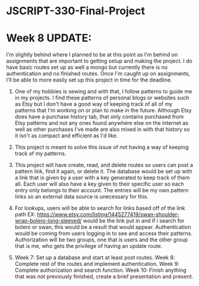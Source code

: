 # JSCRIPT-330-Final-Project

# Week 8 UPDATE: 
I'm slightly behind where I planned to be at this point as I'm behind on assignments that are important to getting setup and making the project. I do have basic routes set up as well a mongo but currently there is no authentication and no finished routes. Once I'm caught up on assignments, I'll be able to more easily set up this project in time for the deadline.

1. One of my hobbies is sewing and with that, I follow patterns to guide me in my projects. I find these patterns of personal blogs or websites such as Etsy but I don't have a good way of keeping track of all of my patterns that I'm working on or plan to make in the future. Although Etsy does have a purchase history tab, that only contains purchased from Etsy patterns and not any ones found anywhere else on the internet as well as other purchases I've made are also mixed in with that history so it isn't as compact and efficient as I'd like.
   
2. This project is meant to solve this issue of not having a way of keeping track of my patterns.
   
3. This project will have create, read, and delete routes so users can post a pattern link, find it again, or delete it. The database would be set up with a link that is given by a user with a key generated to keep track of them all. Each user will also have a key given to their specific user so each entry only belongs to their account. The entries will be my own pattern links so an external data source is unecessary for this.

4. For lookups, users will be able to search for links based off of the link path EX: https://www.etsy.com/listing/1445277419/swan-shoulder-wrap-bolero-long-sleeved/ would be the link put in and if i search for bolero or swan, this would be a result that would appear. Authentication would be coming from users logging in to see and access their patterns. Authorization will be two groups, one that is users and the other group that is me, who gets the privilege of having an update route.

5. Week 7: Set up a database and start at least post routes.
   Week 8: Complete rest of the routes and implement authentication.
   Week 9: Complete authorization and search function.
   Week 10: Finish anything that was not previously finished, create a brief presentation and present.
